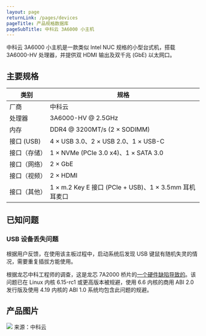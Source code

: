 ```yaml
---
layout: page
returnLink: /pages/devices
pageTitle: 产品规格数据库
pageSubTitle: 中科云 3A6000 小主机
---
```



中科云 3A6000 小主机是一款类似 Intel NUC 规格的小型台式机，搭载 3A6000-HV 处理器，并提供双 HDMI 输出及双千兆 (GbE) 以太网口。

## 主要规格

| 类别 | 规格 |
|------|------|
| 厂商 | 中科云 |
| 处理器 | 3A6000-HV @ 2.5GHz |
| 内存 | DDR4 @ 3200MT/s (2 × SODIMM) |
| 接口 (USB)  | 4 × USB 3.0、2 × USB 2.0、1 × USB-C |
| 接口（存储）| 1 × NVMe (PCIe 3.0 x4)、1 × SATA 3.0 |
| 接口（网络） | 2 × GbE |
| 接口（视频） | 2 × HDMI |
| 接口（其他） | 1 × m.2 Key E 接口 (PCIe + USB)、1 × 3.5mm 耳机耳麦口 |

## 已知问题

### USB 设备丢失问题

根据用户反馈，在使用该主板过程中，启动系统后发现 USB 键鼠有随机失灵的情况，需要重复插拔方能使用。

根据龙芯中科工程师的调查，这是龙芯 7A2000 桥片的[一个硬件缺陷导致的](https://github.com/torvalds/linux/commit/bcb60d438547355b8f9ad48645909139b64d3482)。该问题已在 Linux 内核 6.15-rc1 或更高版本被规避，使用 6.6 内核的商用 ABI 2.0 发行版及使用 4.19 内核的 ABI 1.0 系统均包含此问题的规避。

## 产品图片

[![](/public/images/devices/ctcisz-3a6000-nuc.thumbnail.webp)](/public/images/devices/ctcisz-3a6000-nuc.webp)
来源：中科云



